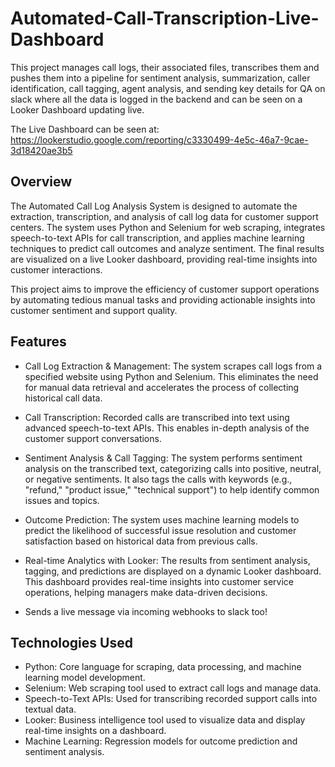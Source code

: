 # Automated-Call-Transcription-Live-Dashboard
This project manages call logs, their associated files, transcribes them and pushes them into a pipeline for sentiment analysis, summarization, caller identification, call tagging, agent analysis, and sending key details for QA on slack where all the data is logged in the backend and can be seen on a Looker Dashboard updating live.

The Live Dashboard can be seen at: https://lookerstudio.google.com/reporting/c3330499-4e5c-46a7-9cae-3d18420ae3b5
## Overview
The Automated Call Log Analysis System is designed to automate the extraction, transcription, and analysis of call log data for customer support centers. The system uses Python and Selenium for web scraping, integrates speech-to-text APIs for call transcription, and applies machine learning techniques to predict call outcomes and analyze sentiment. The final results are visualized on a live Looker dashboard, providing real-time insights into customer interactions.

This project aims to improve the efficiency of customer support operations by automating tedious manual tasks and providing actionable insights into customer sentiment and support quality.

## Features
- Call Log Extraction & Management: The system scrapes call logs from a specified website using Python and Selenium. This eliminates the need for manual data retrieval and accelerates the process of collecting historical call data.

- Call Transcription: Recorded calls are transcribed into text using advanced speech-to-text APIs. This enables in-depth analysis of the customer support conversations.

- Sentiment Analysis & Call Tagging: The system performs sentiment analysis on the transcribed text, categorizing calls into positive, neutral, or negative sentiments. It also tags the calls with keywords (e.g., "refund," "product issue," "technical support") to help identify common issues and topics.

- Outcome Prediction: The system uses machine learning models to predict the likelihood of successful issue resolution and customer satisfaction based on historical data from previous calls.

- Real-time Analytics with Looker: The results from sentiment analysis, tagging, and predictions are displayed on a dynamic Looker dashboard. This dashboard provides real-time insights into customer service operations, helping managers make data-driven decisions.

- Sends a live message via incoming webhooks to slack too!

## Technologies Used
- Python: Core language for scraping, data processing, and machine learning model development.
- Selenium: Web scraping tool used to extract call logs and manage data.
- Speech-to-Text APIs: Used for transcribing recorded support calls into textual data.
- Looker: Business intelligence tool used to visualize data and display real-time insights on a dashboard.
- Machine Learning: Regression models for outcome prediction and sentiment analysis.
